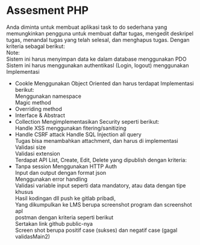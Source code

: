 # Assesment PHP 

Anda diminta untuk membuat aplikasi task to do sederhana yang memungkinkan
pengguna untuk membuat daftar tugas, mengedit deskripel tugas, menandal tugas yang
telah selesal, dan menghapus tugas. Dengan kriteria sebagal berikut:  
Note:  
Sistem ini harus menyimpan data ke dalam database menggunakan PDO
Sistem ini harus menggunakan authentikasl (Login, logout) menggunakan
Implementasi  
- Cookle
Menggunakan Object Oriented dan harus terdapat Implementasi berikut:  
Menggunakan namespace  
Magic method  
- Overriding method
- Interface & Abstract
- Collection
Mengimplementasikan Security seperti berikut:  
Handle XSS menggunakan fitering/sanitizing  
- Handle CSRF attack
Handle SQL Injection all query  
Tugas bisa menambahkan attachment, dan harus di implementasi  
Validasi size  
Validasi extension  
Terdapat API List, Create, Edit, Delete yang dipublish dengan kriteria:  
- Tanpa session
Menggunakan HTTP Auth  
Input dan output dengan format json  
Menggunakan error handling  
Validasi variable input seperti data mandatory, atau data dengan tipe  
khusus  
Hasil kodingan dll push ke gitlab pribadi,  
Yang dikumpulkan ke LMS berupa screenshot program dan screenshot apl  
postman dengan kriteria seperti berikut  
Sertakan link github public-nya  
Screen shot berupa positif case (sukses) dan negatif case (gagal  
validasMain2)  
